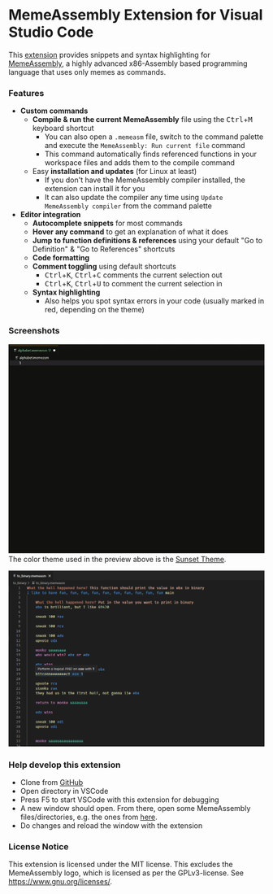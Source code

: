 # MemeAssembly Extension for Visual Studio Code
This [extension](https://marketplace.visualstudio.com/items?itemName=xarantolus.memeassembly) provides snippets and syntax highlighting for [MemeAssembly](https://github.com/kammt/MemeAssembly), a highly advanced x86-Assembly based programming language that uses only memes as commands.

### Features
* **Custom commands**
  * **Compile & run the current MemeAssembly** file using the <kbd>Ctrl</kbd>+<kbd>M</kbd> keyboard shortcut
    * You can also open a `.memeasm` file, switch to the command palette and execute the `MemeAssembly: Run current file` command
    * This command automatically finds referenced functions in your workspace files and adds them to the compile command
  * Easy **installation and updates** (for Linux at least)
    * If you don't have the MemeAssembly compiler installed, the extension can install it for you
    * It can also update the compiler any time using `Update MemeAssembly compiler` from the command palette
* **Editor integration**
  * **Autocomplete snippets** for most commands
  * **Hover any command** to get an explanation of what it does
  * **Jump to function definitions & references** using your default "Go to Definition" & "Go to References" shortcuts
  * **Code formatting**
  * **Comment toggling** using default shortcuts
    * <kbd>Ctrl</kbd>+<kbd>K</kbd>, <kbd>Ctrl</kbd>+<kbd>C</kbd> comments the current selection out
    * <kbd>Ctrl</kbd>+<kbd>K</kbd>, <kbd>Ctrl</kbd>+<kbd>U</kbd> to comment the current selection in
  * **Syntax highlighting**
    * Also helps you spot syntax errors in your code (usually marked in red, depending on the theme)

### Screenshots

![](img/preview.gif?raw=true)
The color theme used in the preview above is the [Sunset Theme](https://marketplace.visualstudio.com/items?itemName=swiip.sunset-theme).

![](img/screenshot-syntax-highlighting.png?raw=true)

### Help develop this extension
* Clone from [GitHub](https://github.com/xarantolus/MemeAssembly-vscode)
* Open directory in VSCode
* Press F5 to start VSCode with this extension for debugging
* A new window should open. From there, open some MemeAssembly files/directories, e.g. the ones from [here](https://github.com/xarantolus/memeasm).
* Do changes and reload the window with the extension

### License Notice
This extension is licensed under the MIT license. This excludes the MemeAssembly logo, which is licensed as per the GPLv3-license. See https://www.gnu.org/licenses/.
